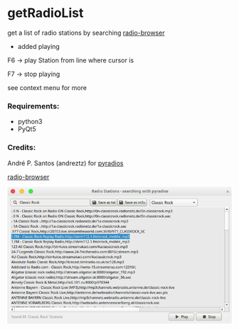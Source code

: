 # getRadioList
get a list of radio stations by searching [radio-browser](http://www.radio-browser.info/gui/)

- added playing

F6 -> play Station from line where cursor is

F7 -> stop playing

see context menu for more

### Requirements:
- python3
- PyQt5

### Credits: 
André P. Santos (andreztz) for [pyradios](https://github.com/andreztz/pyradios)

[radio-browser](https://www.radio-browser.info/#!/)

![alt screenshot](https://github.com/Axel-Erfurt/getRadioList/blob/master/screenshot.png)
